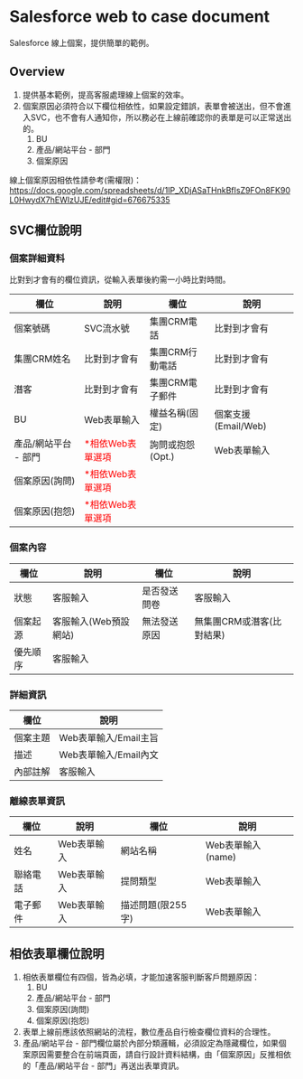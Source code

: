 # Salesforce web to case document

Salesforce 線上個案，提供簡單的範例。

## Overview

1. 提供基本範例，提高客服處理線上個案的效率。
2. 個案原因必須符合以下欄位相依性，如果設定錯誤，表單會被送出，但不會進入SVC，也不會有人通知你，所以務必在上線前確認你的表單是可以正常送出的。
    1. BU
    2. 產品/網站平台 - 部門
    3. 個案原因

線上個案原因相依性請參考(需權限)：
https://docs.google.com/spreadsheets/d/1IP_XDjASaTHnkBfIsZ9FOn8FK90L0HwydX7hEWIzUJE/edit#gid=676675335

## SVC欄位說明


### 個案詳細資料

比對到才會有的欄位資訊，從輸入表單後約需一小時比對時間。

|欄位|說明|欄位|說明|
|--|--|--|--|
|個案號碼|SVC流水號|集團CRM電話|比對到才會有|
|集團CRM姓名|比對到才會有|集團CRM行動電話|比對到才會有|
|潛客|比對到才會有|集團CRM電子郵件|比對到才會有|
|BU|Web表單輸入|權益名稱(固定)|個案支援(Email/Web)|
|產品/網站平台 - 部門|<font color=red>*相依Web表單選項</font>|詢問或抱怨(Opt.)|Web表單輸入|
|個案原因(詢問)|<font color=red>*相依Web表單選項</font>|
|個案原因(抱怨)|<font color=red>*相依Web表單選項</font>|



### 個案內容

|欄位|說明|欄位|說明|
|--|--|--|--|
|狀態|客服輸入|是否發送問卷|客服輸入|
|個案起源|客服輸入(Web預設網站)|無法發送原因|無集團CRM或潛客(比對結果)|
|優先順序|客服輸入|

### 詳細資訊

|欄位|說明|
|--|--|
|個案主題|Web表單輸入/Email主旨|
|描述|Web表單輸入/Email內文|
|內部註解|客服輸入|

### 離線表單資訊

|欄位|說明|欄位|說明|
|--|--|--|--|
|姓名|Web表單輸入|網站名稱|Web表單輸入(name)|
|聯絡電話|Web表單輸入|提問類型|Web表單輸入|
|電子郵件|Web表單輸入|描述問題(限255字)|Web表單輸入|


## 相依表單欄位說明

1. 相依表單欄位有四個，皆為必填，才能加速客服判斷客戶問題原因：
    1. BU
    2. 產品/網站平台 - 部門
    3. 個案原因(詢問)
    4. 個案原因(抱怨)
2. 表單上線前應該依照網站的流程，數位產品自行檢查欄位資料的合理性。
3. 產品/網站平台 - 部門欄位屬於內部分類邏輯，必須設定為隱藏欄位，如果個案原因需要整合在前端頁面，請自行設計資料結構，由「個案原因」反推相依的「產品/網站平台 - 部門」再送出表單資訊。

